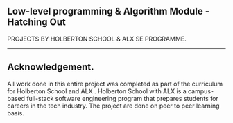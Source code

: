 Low-level programming & Algorithm Module - Hatching Out
---

PROJECTS BY HOLBERTON SCHOOL & ALX SE PROGRAMME.

---
Acknowledgement.
---
All work done in this entire project was completed as part of the curriculum for Holberton School and ALX . Holberton School with ALX is a campus-based full-stack software engineering program that prepares students for careers in the tech industry. The project are done on peer to peer learning basis.
